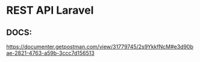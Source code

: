 <h1>REST API Laravel</h1>
<h2>DOCS:</h2>
<a href="https://documenter.getpostman.com/view/31779745/2s9YkkfNcM#e3d90bae-2821-4763-a59b-3ccc7d156513">https://documenter.getpostman.com/view/31779745/2s9YkkfNcM#e3d90bae-2821-4763-a59b-3ccc7d156513</a>
